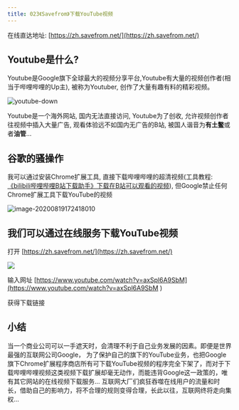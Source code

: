 ```yaml
---
title: 023《Savefrom》下载YouTube视频
---
```



在线直达地址: [https://zh.savefrom.net/](https://zh.savefrom.net/)


## Youtube是什么?

Youtube是Google旗下全球最大的视频分享平台,Youtube有大量的视频创作者(相当于哔哩哔哩的Up主), 被称为Youtuber, 创作了大量有趣有料的精彩视频。

![youtube-down](https://www.v2fy.com/asset/0i/OnlineToolsBook/OnlineToolsBookMD/023-netfrom.assets/youtube-down.png)

Youtube是一个海外网站, 国内无法直接访问, Youtube为了创收, 允许视频创作者往视频中插入大量广告, 观看体验远不如国内无广告的B站, 被国人谐音为**有土鳖**或者**油管**... 


## 谷歌的骚操作

我可以通过安装Chrome扩展工具, 直接下载哔哩哔哩的超清视频(工具教程: [《bilibili哔哩哔哩B站下载助手》下载在B站可以观看的视频](https://www.v2fy.com/p/067_bilibili_downloader/)), 但Google禁止任何Chrome扩展工具下载YouTube的视频



![image-20200819172418010](https://www.v2fy.com/asset/0i/OnlineToolsBook/OnlineToolsBookMD/023-netfrom.assets/image-20200819172418010.png)





## 我们可以通过在线服务下载YouTube视频



打开 [https://zh.savefrom.net/](https://zh.savefrom.net/)



![](https://www.v2fy.com/asset/0i/OnlineToolsBook/OnlineToolsBookMD/023-netfrom.assets/small-youtube-netfrom.gif)





输入网址 [https://www.youtube.com/watch?v=axSpl6A9SbM](https://www.youtube.com/watch?v=axSpl6A9SbM )

获得下载链接



## 小结

当一个商业公司可以一手遮天时，会清理不利于自己业务发展的因素。即便是世界最强的互联网公司Google， 为了保护自己的旗下的YouTube业务，也把Google旗下Chrome扩展程序商店所有可下载YouTube视频的程序完全下架了，而对于下载哔哩哔哩视频这类视频下载扩展却毫无动作，而能违背Google这一政策的，唯有其它网站的在线视频下载服务... 互联网大厂们疯狂吞噬在线用户的流量和时长，借助自己的影响力，将不合理的规则变得合理，长此以往，互联网终将走向集权... 





